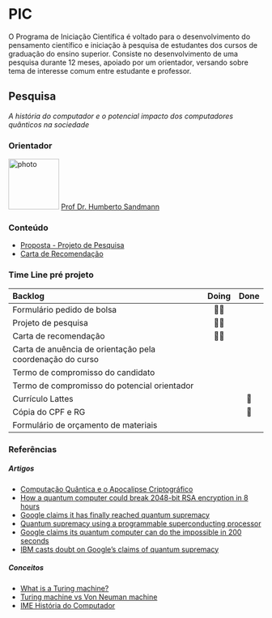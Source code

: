 # PIC

O Programa de Iniciação Científica é voltado para o desenvolvimento do pensamento científico e iniciação à pesquisa de estudantes dos cursos de graduação do ensino superior. Consiste no desenvolvimento de uma pesquisa durante 12 meses, apoiado por um orientador, versando sobre tema de interesse comum entre estudante e professor.

## Pesquisa
*A história do computador e o potencial impacto dos computadores quânticos na sociedade*

### Orientador
<img src="https://avatars3.githubusercontent.com/u/20843348?s=460&v=4" alt="photo"
	title="Humberto Sandmann" width="100" height="100" />
 [Prof Dr. Humberto Sandmann](https://hsandmann.github.io)

### Conteúdo

- [Proposta  - Projeto de Pesquisa](https://www.sugarsync.com/pf/D4503280_09675952_15076)
- [Carta de Recomendação](https://www.sugarsync.com/pf/D4503280_09675952_18372)

### Time Line pré projeto

|  Backlog     |      Doing      |  Done |
|:-------------|:------:|:------:|
|Formulário pedido de bolsa|✍🏽||
|Projeto de pesquisa|✍🏽||
|Carta de recomendação|✍🏽||
|Carta de anuência de orientação pela coordenação do curso|||
|Termo de compromisso do candidato|||
|Termo de compromisso do potencial orientador|||
|Currículo Lattes||📄|
|Cópia do CPF e RG||📄|
|Formulário de orçamento de materiais|||


### Referências

##### Artigos

- [Computação Quântica e o Apocalipse Criptográfico](http://www.serpro.gov.br/menu/noticias/noticias-2019/computacao-quantica-apocalipse-criptografico-parte-1)
- [How a quantum computer could break 2048-bit RSA encryption in 8 hours](https://www.technologyreview.com/s/613596/how-a-quantum-computer-could-break-2048-bit-rsa-encryption-in-8-hours/?utm_medium=tr_social&utm_campaign=site_visitor.unpaid.engagement&utm_source=LinkedIn#Echobox=1572026558)
- [Google claims it has finally reached quantum supremacy](https://www.newscientist.com/article/2217347-google-claims-it-has-finally-reached-quantum-supremacy/)
- [Quantum supremacy using a programmable superconducting processor](https://www.nature.com/articles/s41586-019-1666-5)
- [Google claims its quantum computer can do the impossible in 200 seconds](https://edition.cnn.com/2019/10/23/tech/google-quantum-supremacy-scn/index.html)
- [IBM casts doubt on Google’s claims of quantum supremacy](https://www.sciencemag.org/news/2019/10/ibm-casts-doubt-googles-claims-quantum-supremacy)

##### Conceitos

- [What is a Turing machine?](https://www.cl.cam.ac.uk/projects/raspberrypi/tutorials/turing-machine/one.html)
- [Turing machine vs Von Neuman machine](https://stackoverflow.com/questions/2782014/turing-machine-vs-von-neuman-machine)
- [IME História do Computador](https://www.ime.usp.br/~macmulti/historico/)
